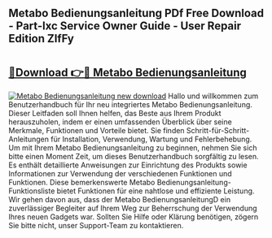 ## Metabo Bedienungsanleitung PDf Free Download - Part-lxc Service Owner Guide - User Repair Edition ZIfFy

# <h2><a href="http://df4mnpk.blite.top/?on=Metabo+Bedienungsanleitung">🔗Download 👉🔴 Metabo Bedienungsanleitung</a></h2>

[![Metabo Bedienungsanleitung new download](https://i.imgur.com/lujVjoI.png)](http://df4mnpk.blite.top/?on=Metabo+Bedienungsanleitung)
Hallo und willkommen zum Benutzerhandbuch für Ihr neu integriertes Metabo Bedienungsanleitung. Dieser Leitfaden soll Ihnen helfen, das Beste aus Ihrem Produkt herauszuholen, indem er einen umfassenden Überblick über seine Merkmale, Funktionen und Vorteile bietet. Sie finden Schritt-für-Schritt-Anleitungen für Installation, Verwendung, Wartung und Fehlerbehebung. Um mit Ihrem Metabo Bedienungsanleitung zu beginnen, nehmen Sie sich bitte einen Moment Zeit, um dieses Benutzerhandbuch sorgfältig zu lesen. Es enthält detaillierte Anweisungen zur Einrichtung des Produkts sowie Informationen zur Verwendung der verschiedenen Funktionen und Funktionen. Diese bemerkenswerte Metabo Bedienungsanleitung-Funktionsliste bietet Funktionen für eine nahtlose und effiziente Leistung. Wir gehen davon aus, dass der Metabo BedienungsanleitungD ein zuverlässiger Begleiter auf Ihrem Weg zur Beherrschung der Verwendung Ihres neuen Gadgets war. Sollten Sie Hilfe oder Klärung benötigen, zögern Sie bitte nicht, unser Support-Team zu kontaktieren.
